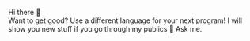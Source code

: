 Hi there 👋 <br>
Want to get good? Use a different language for your next program!
I will show you new stuff if you go through my publics
💬 Ask me.

<!--
**elyseeumukunzi/elyseeumukunzi** is a ✨ _special_ ✨ repository because its `README.md` (this file) appears on your GitHub profile.

Here are some ideas to get you started:

- 🔭 I’m currently working on ...
- 🌱 I’m currently learning ...
- 👯 I’m looking to collaborate on ...
- 🤔 I’m looking for help with ...
- 💬 Ask me about ...
- 📫 How to reach me: ...
- 😄 Pronouns: ...
- ⚡ Fun fact: ...
-->
